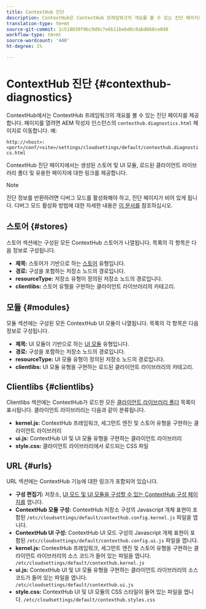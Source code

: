 ```yaml
---
title: ContextHub 진단
description: ContextHub은 ContextHub 프레임워크의 개요를 볼 수 있는 진단 페이지를 제공합니다
translation-type: tm+mt
source-git-commit: 1c518830f0bc9d9c7e6b11bebd6c0abd668ce040
workflow-type: tm+mt
source-wordcount: '440'
ht-degree: 1%

---
```



# ContextHub 진단 {#contexthub-diagnostics}

ContextHub에서는 ContextHub 프레임워크의 개요를 볼 수 있는 진단 페이지를 제공합니다. 페이지를 열려면 AEM 작성자 인스턴스의 `contexthub.diagnostics.html` 페이지로 이동합니다. 예:

`http://<host>:<port>/conf/<site>/settings/cloudsettings/default/contexthub.diagnostics.html`

ContextHub 진단 페이지에서는 생성된 스토어 및 UI 모듈, 로드된 클라이언트 라이브러리 폴더 및 유용한 페이지에 대한 링크를 제공합니다.

>[!NOTE]
>
>진단 정보를 반환하려면 디버그 모드를 활성화해야 하고, 진단 페이지가 비어 있게 됩니다. 디버그 모드 활성화 방법에 대한 자세한 내용은 [이 문서를](configuring-contexthub.md#debugging-contexthub) 참조하십시오.

## 스토어 {#stores}

스토어 섹션에는 구성된 모든 ContextHub 스토어가 나열됩니다. 목록의 각 항목은 다음 정보로 구성됩니다.

* **제목:** 스토어가 기반으로 하는 [스토어](sample-stores.md) 유형입니다.
* **경로:** 구성을 포함하는 저장소 노드의 경로입니다.
* **resourceType:** 저장소 유형이 정의된 저장소 노드의 경로입니다.
* **clientlibs:** 스토어 유형을 구현하는 클라이언트 라이브러리의 카테고리.

## 모듈 {#modules}

모듈 섹션에는 구성된 모든 ContextHub UI 모듈이 나열됩니다. 목록의 각 항목은 다음 정보로 구성됩니다.

* **제목:** UI 모듈이 기반으로 하는 [UI 모듈](sample-modules.md) 유형입니다.
* **경로:** 구성을 포함하는 저장소 노드의 경로입니다.
* **resourceType:** UI 모듈 유형이 정의된 저장소 노드의 경로입니다.
* **clientlibs:** UI 모듈 유형을 구현하는 로드된 클라이언트 라이브러리의 카테고리.

## Clientlibs {#clientlibs}

Clientlibs 섹션에는 ContextHub가 로드한 모든 [클라이언트 라이브러리 폴더](/help/implementing/developing/introduction/clientlibs.md) 목록이 표시됩니다. 클라이언트 라이브러리는 다음과 같이 분류됩니다.

* **kernel.js:** ContextHub 프레임워크, 세그먼트 엔진 및 스토어 유형을 구현하는 클라이언트 라이브러리
* **ui.js:** ContextHub UI 및 UI 모듈 유형을 구현하는 클라이언트 라이브러리
* **style.css:** 클라이언트 라이브러리에서 로드되는 CSS 파일

## URL {#urls}

URL 섹션에는 ContextHub 기능에 대한 링크가 포함되어 있습니다.

* **구성 편집기:** 저장소, [UI 모드 및 UI 모듈을 구성할 수 있는 ContextHub 구성 페이지를](configuring-contexthub.md) 엽니다.
* **ContextHub 모듈 구성:** ContextHub 저장소 구성의 Javascript 개체 표현이 포함된 `/etc/cloudsettings/default/contexthub.config.kernel.js` 파일을 엽니다.
* **ContextHub UI 구성:** ContextHub UI 모드 구성의 Javascript 개체 표현이 포함된 `/etc/cloudsettings/default/contexthub.config.ui.js` 파일을 엽니다.
* **kernel.js:** ContextHub 프레임워크, 세그먼트 엔진 및 스토어 유형을 구현하는 클라이언트 라이브러리의 소스 코드가 들어 있는 파일을 엽니다. `/etc/cloudsettings/default/contexthub.kernel.js`
* **ui.js:** ContextHub UI 및 UI 모듈 유형을 구현하는 클라이언트 라이브러리의 소스 코드가 들어 있는 파일을 엽니다. `/etc/cloudsettings/default/contexthub.ui.js`
* **style.css:** ContextHub UI 및 UI 모듈의 CSS 스타일이 들어 있는 파일을 엽니다. `/etc/cloudsettings/default/contexthub.styles.css`
